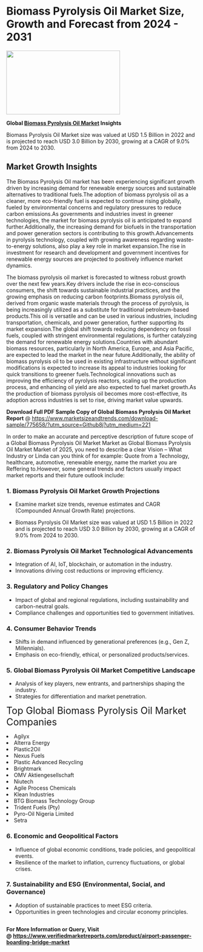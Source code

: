 <H1>Biomass Pyrolysis Oil Market Size, Growth and Forecast from 2024 - 2031</H1><img class="aligncenter size-medium wp-image-584254" src="https://thirdeyenews.in/wp-content/uploads/2024/09/Global-Market-Research-300x168.jpeg" alt="" width="300" height="168" /><p><strong>Global&nbsp;<a href="https://www.marketsizeandtrends.com/download-sample/775658/?utm_source=Github8j?utm_medium=221">Biomass Pyrolysis Oil Market</a> Insights</strong></p><p>Biomass Pyrolysis Oil Market size was valued at USD 1.5 Billion in 2022 and is projected to reach USD 3.0 Billion by 2030, growing at a CAGR of 9.0% from 2024 to 2030.</p><p><h2>Market Growth Insights</h2> <p>The Biomass Pyrolysis Oil market has been experiencing significant growth driven by increasing demand for renewable energy sources and sustainable alternatives to traditional fuels.The adoption of biomass pyrolysis oil as a cleaner, more eco-friendly fuel is expected to continue rising globally, fueled by environmental concerns and regulatory pressures to reduce carbon emissions.As governments and industries invest in greener technologies, the market for biomass pyrolysis oil is anticipated to expand further.Additionally, the increasing demand for biofuels in the transportation and power generation sectors is contributing to this growth.Advancements in pyrolysis technology, coupled with growing awareness regarding waste-to-energy solutions, also play a key role in market expansion.The rise in investment for research and development and government incentives for renewable energy sources are projected to positively influence market dynamics. </p> <p>The biomass pyrolysis oil market is forecasted to witness robust growth over the next few years.Key drivers include the rise in eco-conscious consumers, the shift towards sustainable industrial practices, and the growing emphasis on reducing carbon footprints.Biomass pyrolysis oil, derived from organic waste materials through the process of pyrolysis, is being increasingly utilized as a substitute for traditional petroleum-based products.This oil is versatile and can be used in various industries, including transportation, chemicals, and power generation, further supporting its market expansion.The global shift towards reducing dependency on fossil fuels, coupled with stringent environmental regulations, is further catalyzing the demand for renewable energy solutions.Countries with abundant biomass resources, particularly in North America, Europe, and Asia Pacific, are expected to lead the market in the near future.Additionally, the ability of biomass pyrolysis oil to be used in existing infrastructure without significant modifications is expected to increase its appeal to industries looking for quick transitions to greener fuels.Technological innovations such as improving the efficiency of pyrolysis reactors, scaling up the production process, and enhancing oil yield are also expected to fuel market growth.As the production of biomass pyrolysis oil becomes more cost-effective, its adoption across industries is set to rise, driving market value upwards.</p><p><span class=""><strong>Download Full PDF Sample Copy of Global Biomass Pyrolysis Oil Market Report</strong> @ <a href="https://www.marketsizeandtrends.com/download-sample/775658/?utm_source=Github8j?utm_medium=221" target="_blank">https://www.marketsizeandtrends.com/download-sample/775658/?utm_source=Github8j?utm_medium=221</a></span></p><p>In order to make an accurate and perceptive description of future scope of a Global&nbsp;Biomass Pyrolysis Oil Market Market as Global&nbsp;Biomass Pyrolysis Oil Market Market of 2025, you need to describe a clear Vision &ndash; What Industry or Linda can you think of for example: Quote from a Technology, healthcare, automotive, renewable energy, name the market you are Reffering to.However, some general trends and factors usually impact market reports and their future outlook include:</p><h3>1.&nbsp;<strong>Biomass Pyrolysis Oil Market Growth Projections</strong></h3><ul><li>Examine market size trends, revenue estimates and CAGR (Compounded Annual Growth Rate) projections.</li><li><p>Biomass Pyrolysis Oil Market size was valued at USD 1.5 Billion in 2022 and is projected to reach USD 3.0 Billion by 2030, growing at a CAGR of 9.0% from 2024 to 2030.</p></li></ul><h3>2.&nbsp;<strong>Biomass Pyrolysis Oil Market Technological Advancements</strong></h3><ul><li>Integration of AI, IoT, blockchain, or automation in the industry.</li><li>Innovations driving cost reductions or improving efficiency.</li></ul><h3>3.&nbsp;<strong>Regulatory and Policy Changes</strong></h3><ul><li>Impact of global and regional regulations, including sustainability and carbon-neutral goals.</li><li>Compliance challenges and opportunities tied to government initiatives.</li></ul><h3>4.&nbsp;<strong>Consumer Behavior Trends</strong></h3><ul><li>Shifts in demand influenced by generational preferences (e.g., Gen Z, Millennials).</li><li>Emphasis on eco-friendly, ethical, or personalized products/services.</li></ul><h3>5.&nbsp;<strong>Global Biomass Pyrolysis Oil Market Competitive Landscape</strong></h3><ul><li>Analysis of key players, new entrants, and partnerships shaping the industry.</li><li>Strategies for differentiation and market penetration.</li></ul><p data-pm-slice="1 1 []"><span style="color: inherit; font-family: inherit; font-size: 25px;">Top Global Biomass Pyrolysis Oil Market Companies</span></p><div class="" data-test-id=""><p><li>Agilyx</li><li> Alterra Energy</li><li> Plastic2Oil</li><li> Nexus Fuels</li><li> Plastic Advanced Recycling</li><li> Brightmark</li><li> OMV Aktiengesellschaft</li><li> Niutech</li><li> Agile Process Chemicals</li><li> Klean Industries</li><li> BTG Biomass Technology Group</li><li> Trident Fuels (Pty)</li><li> Pyro-Oil Nigeria Limited</li><li> Setra</li></p></div><h3>6.&nbsp;<strong>Economic and Geopolitical Factors</strong></h3><ul><li>Influence of global economic conditions, trade policies, and geopolitical events.</li><li>Resilience of the market to inflation, currency fluctuations, or global crises.</li></ul><h3>7.&nbsp;<strong>Sustainability and ESG (Environmental, Social, and Governance)</strong></h3><ul><li>Adoption of sustainable practices to meet ESG criteria.</li><li>Opportunities in green technologies and circular economy principles.</li></ul><h2><strong style="font-size: 14px;">For More Information or Query, Visit @&nbsp;</strong><a style="background-color: #ffffff; font-size: 14px;" href="https://www.marketsizeandtrends.com/report/biomass-pyrolysis-oil-market/" target="_blank">https://www.verifiedmarketreports.com/product/airport-passenger-boarding-bridge-market</a></h2>